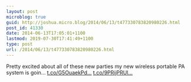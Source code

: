 ```yaml
---
layout: post
microblog: true
guid: http://joshua.micro.blog/2014/06/13/t477330783820980226.html
post_id: 41330
date: 2014-06-13T17:05:01+1100
lastmod: 2019-07-30T17:41:49+1100
type: post
url: /2014/06/13/t477330783820980226.html
---
```

Pretty excited about all of these new parties my new wireless portable PA system is goin... [t.co/G5OuaekPd...](http://t.co/G5OuaekPdO) [t.co/9PRijPRUl...](http://t.co/9PRijPRUlz)
